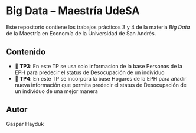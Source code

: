 # Big Data – Maestría UdeSA

Este repositorio contiene los trabajos prácticos 3 y 4 de la materia *Big Data* de la Maestría en Economía de la Universidad de San Andrés.

## Contenido

- 📁 **TP3**: En este TP se usa solo informacion de la base Personas de la EPH para predecir el status de Desocupación de un individuo 
- 📁 **TP4**: En este TP se incorpora la base Hogares de la EPH para añadir nueva información que permita predecir el status de Desocupación de un individuo de una mejor manera

## Autor

Gaspar Hayduk

